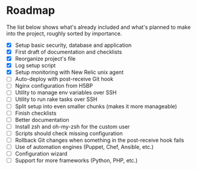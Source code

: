 # Roadmap

The list below shows what's already included and what's planned to make into the project, roughly sorted by importance.

- [x] Setup basic security, database and application
- [x] First draft of documentation and checklists
- [x] Reorganize project's file
- [x] Log setup script
- [x] Setup monitoring with New Relic unix agent
- [ ] Auto-deploy with post-receive Git hook
- [ ] Nginx configuration from H5BP
- [ ] Utility to manage env variables over SSH
- [ ] Utility to run rake tasks over SSH
- [ ] Split setup into even smaller chunks (makes it more manageable)
- [ ] Finish checklists
- [ ] Better documentation
- [ ] Install zsh and oh-my-zsh for the custom user
- [ ] Scripts should check missing configuration
- [ ] Rollback Git changes when something in the post-receive hook fails
- [ ] Use of automation engines (Puppet, Chef, Ansible, etc.)
- [ ] Configuration wizard
- [ ] Support for more frameworks (Python, PHP, etc.)
